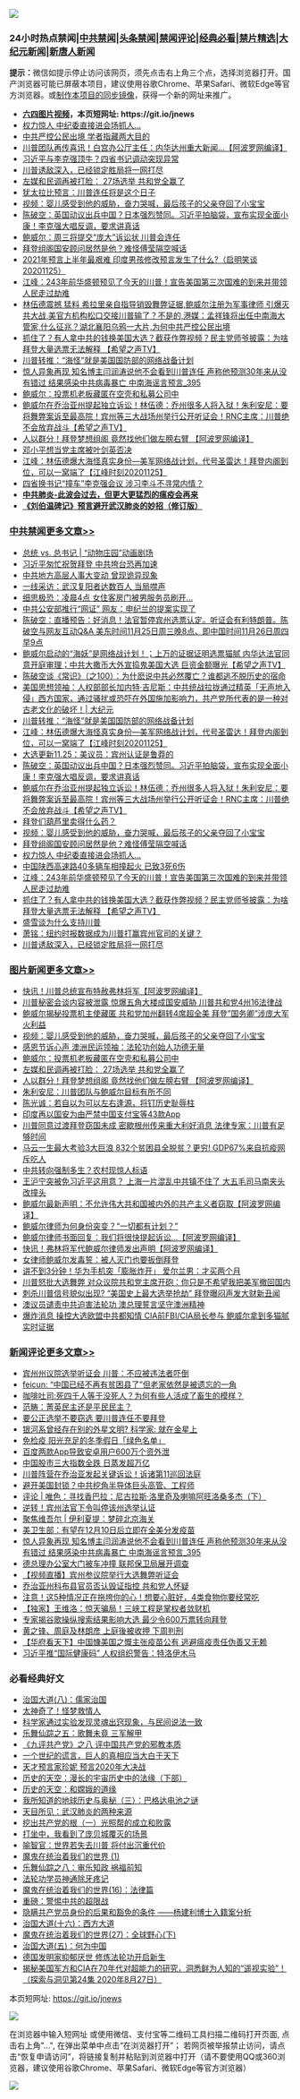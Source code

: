 ![](https://raw.githubusercontent.com/fqnews/bnews/master/64photo/fqnews-qr.jpg)

<div id="tt">
<h3>24小时热点禁闻|<a href="#%E4%B8%AD%E5%85%B1%E7%A6%81%E9%97%BB%E6%9B%B4%E5%A4%9A%E6%96%87%E7%AB%A0">中共禁闻</a>|<a href="#%E5%9B%BE%E7%89%87%E6%96%B0%E9%97%BB%E6%9B%B4%E5%A4%9A%E6%96%87%E7%AB%A0">头条禁闻</a>|<a href="#%E6%96%B0%E9%97%BB%E8%AF%84%E8%AE%BA%E6%9B%B4%E5%A4%9A%E6%96%87%E7%AB%A0">禁闻评论|<a href="#%E5%BF%85%E7%9C%8B%E7%BB%8F%E5%85%B8%E5%A5%BD%E6%96%87">经典必看|<a href="/video.md#%E7%A6%81%E7%89%87%E7%B2%BE%E9%80%89">禁片精选</a>|<a href="https://github.com/fqnews/djy/blob/master/gb/nf1351518.md#1">大纪元新闻</a>|<a href="https://github.com/fqnews/ntdtv/blob/master/gb/prog204.md#1">新唐人新闻</a></h3>
<div><b>提示：</b>微信如提示停止访问该网页，须先点击右上角三个点，选择浏览器打开。国产浏览器可能已屏蔽本项目，建议使用谷歌Chrome、苹果Safari、微软Edge等官方浏览器。或<a href="https://github.com/fqnews/bnews/blob/master/%E5%88%B6%E4%BD%9Cgit%E7%A6%81%E9%97%BB%E9%95%9C%E5%83%8F.md">制作本项目的同步镜像</a>，获得一个新的网址来推广。</div>
<ul>
<li><b><a href="http://d1.bdrive.tk/64.mp4" target="_blank">六四图片视频</a>，本页短网址: https://git.io/jnews</b></li>
<li><a href="/cbnews/20201125/1436862.md">权力惊人 中纪委直接进会场抓人…</a></li>
<li><a href="/cbnews/20201125/1436650.md">中共严控公民出境 学者指藏两大目的</a></li>
<li><a href="/cnnews/20201125/1436807.md">川普团队再传喜讯！白宫办公厅主任：内华达州重大新闻...【阿波罗网编译】</a></li>
<li><a href="/cbnews/20201125/1436707.md">习近平与李克强顶牛？四省书记调动突现异常</a></li>
<li><a href="/cbnews/20201125/1436758.md">川普诱敌深入，已经锁定胜局将一网打尽</a></li>
<li><a href="/topimagenews/20201125/1436783.md">左媒和民调再被打脸： 27场选举 共和党全赢了</a></li>
<li><a href="/bannedvideo/20201125/1436970.md">犹太拉比预言：川普连任将是这个日子</a></li>
<li><a href="/comments/20201125/1436916.md">视频：婴儿感受到他的威胁，奋力哭喊，最后孩子的父亲夺回了小宝宝</a></li>
<li><a href="/cbnews/20201125/1436956.md">陈破空：英国动议出兵中国？日本强烈赞同。习近平拍脑袋，宣布实现全面小康！李克强大唱反调，要求讲真话</a></li>
<li><a href="/cbnews/20201125/1436754.md">鲍威尔：周三将提交“庞大”诉讼状 川普会连任</a></li>
<li><a href="/cbnews/20201125/1436914.md">拜登组阁国安顾问居然是他？难怪傅莹隔空喊话</a></li>
<li><a href="/bannedvideo/20201125/1436852.md">2021年预言上半年最艰难 印度男孩修改预言发生了什么?（启明笑谈20201125）</a></li>
<li><a href="/cbnews/20201125/1436824.md">江峰：243年前华盛顿预见了今天的川普！宣告美国第三次国难的到来并带领人民走过劫难</a></li>
<li><a href="/bannedvideo/20201125/1436944.md">林伍德震撼 猛料 希拉里亲自指导销毁舞弊证据,鲍威尔注册为军事律师 引爆灭共大战,美官方机构松口交接川普输了？不是的,港媒：孟祥锋将出任中南海大管家,什么征兆？湖北襄阳乌鸦一大片,为何中共严控公民出境</a></li>
<li><a href="/cbnews/20201125/1436795.md">抓住了？有人拿中共的钱换美国大选？截获作弊视频？民主党师爷披露：为啥拜登大量选票无法解释 【希望之声TV】</a></li>
<li><a href="/cbnews/20201126/1437081.md">川普转推：“海怪”就是美国国防部的网络战备计划</a></li>
<li><a href="/comments/20201126/1437090.md">惊人异象再现 知名博主闫润涛说他不会看到川普连任 声称他预测30年来从没有错过 结果感染中共病毒暴亡 中南海谣言预言_395</a></li>
<li><a href="/topimagenews/20201125/1436851.md">鲍威尔：投票机老板藏匿在空壳和私募公司中</a></li>
<li><a href="/cbnews/20201125/1436951.md">鲍威尔在乔治亚州提起独立诉讼！林伍德：乔州很多人将入狱！朱利安尼：要将舞弊案诉至最高院！宾州等三大战场州举行公开听证会！RNC主席：川普绝不会放弃战斗【希望之声TV】</a></li>
<li><a href="/topimagenews/20201125/1436760.md">人以群分！拜登梦想组阁 竟然找他们做左膀右臂 【阿波罗网编译】</a></li>
<li><a href="/lifebaike/20201125/1436767.md">邓小平想当党主席被叶剑英否决</a></li>
<li><a href="/cbnews/20201126/1437038.md">江峰：林伍德爆大海怪真实身份—美军网络战计划，代号圣雷达！拜登内阁到位，可以一窝端了【江峰时刻20201125】</a></li>
<li><a href="/comments/20201125/1436856.md">四省换书记“撞车”李克强会议 涉习李斗不寻常内情？</a></li>
<li><b><a href="/comments/20200211/1275071.md" target="_blank">中共肺炎-此波会过去，但更大更猛烈的瘟疫会再来</a></b></li>
<li><b><a href="/comments/20200207/1272816.md" target="_blank">《刘伯温碑记》预言避开武汉肺炎的妙招（修订版）</a></b></li>
</ul>
</div>

<div class="catlist">
<h3><a href="/cbnews/" target="_blank">中共禁闻</a><span><a href="/cbnews/" target="_blank" rel="nofollow">更多文章>></a></span></h3>
<ul>
<li><a href="/cbnews/20201126/1437082.md" target="_blank">总统 vs. 总书记 | “动物庄园”动画剧场</a></li>
<li><a href="/cbnews/20201126/1437219.md" target="_blank">习近平匆忙祝贺拜登 中共垮台恐再加速</a></li>
<li><a href="/cbnews/20201126/1437174.md" target="_blank">中共地方高层人事大变动 曾现诡异现象</a></li>
<li><a href="/cbnews/20201126/1437161.md" target="_blank">一线采访：武汉复阳者达数百人 当局噤声</a></li>
<li><a href="/cbnews/20201126/1437141.md" target="_blank">细思极恐：凌晨4点 女住客房门被男服务员刷开…</a></li>
<li><a href="/cbnews/20201126/1437140.md" target="_blank">中共公安部推行“网证” 网友：申纪兰的提案实现了</a></li>
<li><a href="/cbnews/20201126/1437109.md" target="_blank">陈破空：直播预告：好消息！法官暂停宾州选票认定。听证会有利特朗普。陈破空与网友互动Q&amp;A 美东时间11月25日周三晚8点、即中国时间11月26日周四早9点</a></li>
<li><a href="/cbnews/20201126/1437099.md" target="_blank">鲍威尔启动的“海妖”是网络战计划！；上万的证据证明选票猫腻 内华达法官同意开庭审理；中共大撒币大外宣捣鬼美国大选 巨资金额曝光【希望之声TV】</a></li>
<li><a href="/cbnews/20201126/1437093.md" target="_blank">陈破空谈《常识》（之100）：为什麽说中共必然覆亡？谁都逃不脱历史的宿命</a></li>
<li><a href="/cbnews/20201126/1437083.md" target="_blank">美国思想领袖：人权部部长加内特·吉尼斯：中共统战拉拢通过精英「无声地入侵」西方国家，通过骚扰或恐吓在外国施加影响力，共产党所代表的是一种对古老文化的破坏！| 大纪元</a></li>
<li><a href="/cbnews/20201126/1437081.md" target="_blank">川普转推：“海怪”就是美国国防部的网络战备计划</a></li>
<li><a href="/cbnews/20201126/1437038.md" target="_blank">江峰：林伍德爆大海怪真实身份—美军网络战计划，代号圣雷达！拜登内阁到位，可以一窝端了【江峰时刻20201125】</a></li>
<li><a href="/cbnews/20201125/1436983.md" target="_blank">大选更新11.25：美议员：宾州认证是鲁莽的</a></li>
<li><a href="/cbnews/20201125/1436956.md" target="_blank">陈破空：英国动议出兵中国？日本强烈赞同。习近平拍脑袋，宣布实现全面小康！李克强大唱反调，要求讲真话</a></li>
<li><a href="/cbnews/20201125/1436951.md" target="_blank">鲍威尔在乔治亚州提起独立诉讼！林伍德：乔州很多人将入狱！朱利安尼：要将舞弊案诉至最高院！宾州等三大战场州举行公开听证会！RNC主席：川普绝不会放弃战斗【希望之声TV】</a></li>
<li><a href="/cbnews/20201125/1436948.md" target="_blank">拜登们葫芦里卖得什么药？</a></li>
<li><a href="/comments/20201125/1436916.md" target="_blank">视频：婴儿感受到他的威胁，奋力哭喊，最后孩子的父亲夺回了小宝宝</a></li>
<li><a href="/cbnews/20201125/1436914.md" target="_blank">拜登组阁国安顾问居然是他？难怪傅莹隔空喊话</a></li>
<li><a href="/cbnews/20201125/1436862.md" target="_blank">权力惊人 中纪委直接进会场抓人…</a></li>
<li><a href="/cbnews/20201125/1436833.md" target="_blank">中国陕西高速路40多辆车相撞起火 已致3死6伤</a></li>
<li><a href="/cbnews/20201125/1436824.md" target="_blank">江峰：243年前华盛顿预见了今天的川普！宣告美国第三次国难的到来并带领人民走过劫难</a></li>
<li><a href="/cbnews/20201125/1436795.md" target="_blank">抓住了？有人拿中共的钱换美国大选？截获作弊视频？民主党师爷披露：为啥拜登大量选票无法解释 【希望之声TV】</a></li>
<li><a href="/cbnews/20201125/1436772.md" target="_blank">盛雪谈为什么支持川普</a></li>
<li><a href="/cbnews/20201125/1436766.md" target="_blank">萧铭：纽约时报数据成为川普打赢宾州官司的关键？</a></li>
<li><a href="/cbnews/20201125/1436758.md" target="_blank">川普诱敌深入，已经锁定胜局将一网打尽</a></li>

</ul>
</div>
<div class="catlist">
<h3><a href="/topimagenews/" target="_blank">图片新闻</a><span><a href="/topimagenews/" target="_blank" rel="nofollow">更多文章>></a></span></h3>
<ul>
<li><a href="/topimagenews/20201126/1437210.md" target="_blank">快讯！川普总统宣布特赦弗林将军【阿波罗网编译】</a></li>
<li><a href="/topimagenews/20201126/1437110.md" target="_blank">川普秘密会谈内容被泄露 惊爆五角大楼成国安威胁 川普共和党4州16法律战</a></li>
<li><a href="/topimagenews/20201126/1437096.md" target="_blank">鲍威尔揭秘投票机主使藏匿 共和党加州翻转4席超全美 拜登&#8221;国务卿&#8221;涉庞大军火利益</a></li>
<li><a href="/comments/20201125/1436916.md" target="_blank">视频：婴儿感受到他的威胁，奋力哭喊，最后孩子的父亲夺回了小宝宝</a></li>
<li><a href="/topimagenews/20201125/1436913.md" target="_blank">感恩节诉心声 澳洲民运领袖：法轮功创始人功德无量</a></li>
<li><a href="/topimagenews/20201125/1436851.md" target="_blank">鲍威尔：投票机老板藏匿在空壳和私募公司中</a></li>
<li><a href="/topimagenews/20201125/1436783.md" target="_blank">左媒和民调再被打脸： 27场选举 共和党全赢了</a></li>
<li><a href="/topimagenews/20201125/1436760.md" target="_blank">人以群分！拜登梦想组阁 竟然找他们做左膀右臂 【阿波罗网编译】</a></li>
<li><a href="/topimagenews/20201125/1436675.md" target="_blank">朱利安尼：川普团队与鲍威尔目标有所不同</a></li>
<li><a href="/comments/20201125/1436540.md" target="_blank">陈光诚：若自以为可以左右逢源，将钉历史耻辱柱</a></li>
<li><a href="/topimagenews/20201125/1436480.md" target="_blank">印度再以国安为由严禁中国支付宝等43款App</a></li>
<li><a href="/topimagenews/20201125/1436469.md" target="_blank">川普同意过渡拜登窃国未成 密歇根州传来重大利好消息 法律专家：川普有足够时间</a></li>
<li><a href="/topimagenews/20201124/1436313.md" target="_blank">马云一生最大考验3大巨浪 832个贫困县全脱贫？更穷! GDP67%来自抗疫网斥吃人</a></li>
<li><a href="/topimagenews/20201124/1435894.md" target="_blank">中共转向强制多生？农村现惊人标语</a></li>
<li><a href="/topimagenews/20201124/1435891.md" target="_blank">王沪宁突被免习近平这用意？ 上海一片混乱中共镇不住了 大五毛司马南夹头改撞头</a></li>
<li><a href="/topimagenews/20201123/1435628.md" target="_blank">鲍威尔最新声明：不允许伟大共和国被内外的共产主义者窃取【阿波罗网编译】</a></li>
<li><a href="/topimagenews/20201123/1435570.md" target="_blank">鲍威尔律师为何身份突变？“一切都有计划？”</a></li>
<li><a href="/topimagenews/20201123/1435545.md" target="_blank">鲍威尔律师书面回复：我们将很快提起诉讼…【阿波罗网编译】</a></li>
<li><a href="/topimagenews/20201123/1435530.md" target="_blank">快讯！弗林将军代鲍威尔律师发出声明【阿波罗网编译】</a></li>
<li><a href="/comments/20201123/1435422.md" target="_blank">女律师鲍威尔发毒誓：被人灭门也要扳倒拜登</a></li>
<li><a href="/topimagenews/20201123/1435381.md" target="_blank">讲不到3分钟！华为手机突「膨胀炸开」 爱尔兰男：才买两个月</a></li>
<li><a href="/topimagenews/20201123/1435372.md" target="_blank">川普怒批大选舞弊 对众议院共和党主席开砲：你只是不希望我把美军撤回国内</a></li>
<li><a href="/topimagenews/20201123/1435362.md" target="_blank">刺杀川普信号貌似出现? &#8220;美国史上最大选举抢劫&#8221; 拜登曝闷声发大财新丑闻</a></li>
<li><a href="/comments/20201122/1435307.md" target="_blank">澳议员谴责中共迫害法轮功 澳总理誓言坚守澳洲精神</a></li>
<li><a href="/topimagenews/20201122/1435305.md" target="_blank">爆炸消息 操控大选欧盟中共都知情 CIA前FBI/CIA局长参与 鲍威尔拿到多猫腻实时证据</a></li>

</ul>
</div>
<div class="catlist">
<h3><a href="/comments/" target="_blank">新闻评论</a><span><a href="/comments/" target="_blank" rel="nofollow">更多文章>></a></span></h3>
<ul>
<li><a href="/comments/20201126/1437245.md" target="_blank">宾州州议院选举听证会 川普：不应被违法者吓倒</a></li>
<li><a href="/comments/20201126/1437237.md" target="_blank">feicun: “中国已经不再有贫困县了”但老家依然是被遗忘的一角</a></li>
<li><a href="/comments/20201126/1437236.md" target="_blank">咖啡吐司:死四千人等于没死人？为何有些人活成了畜生的模样？</a></li>
<li><a href="/comments/20201126/1437235.md" target="_blank">范畴：菁英民主还是平民民主？</a></li>
<li><a href="/comments/20201126/1437185.md" target="_blank">要公正选举不要窃选 要川普连任不要拜登</a></li>
<li><a href="/comments/20201126/1437184.md" target="_blank">银河系曾经存在别的外星文明? 科学家: 就在金星上</a></li>
<li><a href="/comments/20201126/1437169.md" target="_blank">免检疫 阳光充足的冬季假日「绿色名单」</a></li>
<li><a href="/comments/20201126/1437155.md" target="_blank">百度两款App导致安卓用户600万个资外泄</a></li>
<li><a href="/comments/20201126/1437154.md" target="_blank">中国股市三大指数全跌 日蒸发超万亿</a></li>
<li><a href="/comments/20201126/1437137.md" target="_blank">川普阵营在乔治亚发起关键诉讼！诉诸第11巡回法庭</a></li>
<li><a href="/comments/20201126/1437136.md" target="_blank">避开美国封锁？中共挖角半导体巨头高管、工程师</a></li>
<li><a href="/comments/20201126/1437133.md" target="_blank">评论 | 唯色：寻找香巴拉：尼古拉斯·洛里奇及喇嘛阿旺洛桑多杰（下）</a></li>
<li><a href="/comments/20201126/1437123.md" target="_blank">逆转！宾州法官下令叫停该州选举认证</a></li>
<li><a href="/comments/20201126/1437118.md" target="_blank">聚焦维吾尔 | 伊利夏提：梦碎北京海关</a></li>
<li><a href="/comments/20201126/1437105.md" target="_blank">美卫生部：有望在12月10日后立即在全美分发疫苗</a></li>
<li><a href="/comments/20201126/1437090.md" target="_blank">惊人异象再现 知名博主闫润涛说他不会看到川普连任 声称他预测30年来从没有错过 结果感染中共病毒暴亡 中南海谣言预言_395</a></li>
<li><a href="/comments/20201126/1437089.md" target="_blank">德总理办公室大门被车冲撞 联邦保卫局展开调查</a></li>
<li><a href="/comments/20201126/1437080.md" target="_blank">【视频直播】宾州参议院举行大选舞弊听证会</a></li>
<li><a href="/comments/20201126/1437052.md" target="_blank">乔治亚州科布县官员否认毁证指控 共和党人怀疑</a></li>
<li><a href="/comments/20201125/1437037.md" target="_blank">注意！这5种情况正在拖垮你的心！想要心脏好，4类食物你要经常吃</a></li>
<li><a href="/comments/20201125/1437021.md" target="_blank">【独家】王维洛：惊天骗局！三峡工程是掌权者敛财机</a></li>
<li><a href="/comments/20201125/1437020.md" target="_blank">专家揭谷歌操纵搜索结果影响大选 最少令600万票转向拜登</a></li>
<li><a href="/comments/20201125/1437019.md" target="_blank">黄之锋、周庭及林朗彦 上庭後被收押 下周判刑</a></li>
<li><a href="/comments/20201125/1437016.md" target="_blank">【华府看天下】中国慷美国之慨主张疫苗公有 逃避瘟疫责任伪善又无赖</a></li>
<li><a href="/comments/20201125/1437015.md" target="_blank">习近平推“国际健康码” 人权组织警告：特洛伊木马</a></li>

</ul>
</div>

<div class="catlist">
<h3>必看经典好文</h3>
<ul>
<li><a href="/cbnews/20190424/914482.md" target="_blank">治国大道(八)：儒家治国</a></li>
<li><a href="/ccpdope/20200907/1392129.md" target="_blank">太神奇了！怪梦救情人</a></li>
<li><a href="/comments/20200921/1400587.md" target="_blank">科学家通过实验发现灵魂出窍现象，与民间说法一致</a></li>
<li><a href="/tculture/20170715/791820.md" target="_blank">乐舞仙踪之五：歌舞未竟 三军解甲</a></li>
<li><a href="/bookonline/20131116/201047.md" target="_blank">《九评共产党》之八 评中国共产党的邪教本质</a></li>
<li><a href="/comments/20200621/1348067.md" target="_blank">一个世纪的谎言，巨人的真相应当大白于天下</a></li>
<li><a href="/topimagenews/20200513/1327828.md" target="_blank">天才预言家珍妮 预言2020年大决战</a></li>
<li><a href="/tculture/20121025/73066.md" target="_blank">历史的天空：漫长的宇宙历史中的法缘（下部）</a></li>
<li><a href="/cbnews/20190219/1083302.md" target="_blank">历史的天空：和嫦娥的道缘</a></li>
<li><a href="/tculture/xiulian/20170726/797589.md" target="_blank">我所知道的地球历史与奥秘（三）：巴格达电池之谜</a></li>
<li><a href="/comments/20200816/1381123.md" target="_blank">天目所见：武汉肺炎的两种来源</a></li>
<li><a href="/comments/20200629/1352460.md" target="_blank">挖出共产党的根（一）光照帮的成立和败露</a></li>
<li><a href="/comments/20201015/1414242.md" target="_blank">打坐中，我看到了庞贝城覆灭的场景</a></li>
<li><a href="/comments/20201111/1429066.md" target="_blank">喻智官：世界若失去川普 将付出沉重代价</a></li>
<li><a href="/topimagenews/20180519/944624.md" target="_blank">魔鬼在统治着我们的世界 (1)</a></li>
<li><a href="/tculture/20170717/792953.md" target="_blank">乐舞仙踪之八：审乐知政 祸福前知</a></li>
<li><a href="/health/20170626/780263.md" target="_blank">法轮功学员神通除牙疼记</a></li>
<li><a href="/topimagenews/20180615/958090.md" target="_blank">魔鬼在统治着我们的世界(16)：法律篇</a></li>
<li><a href="/comments/20200717/1362287.md" target="_blank">重磅：警惕中共的超限战</a></li>
<li><a href="/comments/20201010/1411228.md" target="_blank">隐瞒共产党员身份的后果和豁免的条件 ——杨建利博士入籍案分析</a></li>
<li><a href="/comments/20201110/1428663.md" target="_blank">治国大道(十六)：西方大道</a></li>
<li><a href="/comments/20181224/1052333.md" target="_blank">魔鬼在统治着我们的世界(27)：全球野心(下)</a></li>
<li><a href="/cbnews/20180311/913065.md" target="_blank">治国大道(五)：何为中国</a></li>
<li><a href="/comments/20200722/1364497.md" target="_blank">德国发明家抑郁厌世 修炼法轮功开启新生</a></li>
<li><a href="/cbnews/20200828/1386804.md" target="_blank">揭秘美国军方和CIA在70年代对超能力的研究，洞悉鲜为人知的“遥视实验”！（探索与洞见第24集 2020年8月27日）</a></li>

</ul>
</div>

本页短网址: https://git.io/jnews

![](https://raw.githubusercontent.com/fqnews/bnews/master/64photo/fqnews-qr.jpg)

在浏览器中输入短网址 或使用微信、支付宝等二维码工具扫描二维码打开页面, 点击右上角"...", 在弹出菜单中点击“在浏览器打开”； 若网页被举报禁止访问，请点击“恢复申请访问”，将链接复制并粘贴到浏览器中打开（请不要使用QQ或360浏览器，建议使用谷歌Chrome、苹果Safari、微软Edge等官方浏览器）

![](https://raw.githubusercontent.com/fqnews/bnews/master/64photo/wx.jpg)